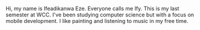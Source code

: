 Hi, my name is Ifeadikanwa Eze. Everyone calls me Ify. This is my last semester at WCC. I've been studying computer science but with a focus on mobile development. I like painting and listening to music in my free time.